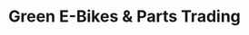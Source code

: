 ---
title: "Green E-Bikes & Parts Trading"
url: /kawit/green-e-bikes-und-parts-trading/
shop: Motorrad
---